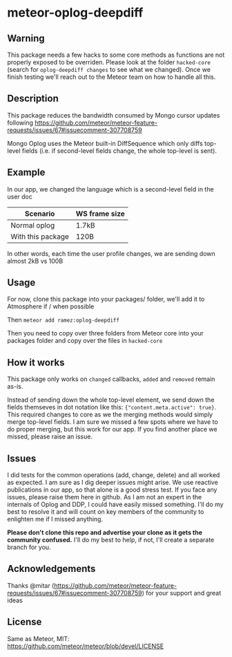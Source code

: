 # meteor-oplog-deepdiff

## Warning

This package needs a few hacks to some core methods as functions are not properly exposed to be overriden. Please look at the folder `hacked-core` (search for `oplog-deepdiff changes` to see what we changed). Once we finish testing we'll reach out to the Meteor team on how to handle all this.

## Description

This package reduces the bandwidth consumed by Mongo cursor updates following https://github.com/meteor/meteor-feature-requests/issues/67#issuecomment-307708759

Mongo Oplog uses the Meteor built-in DiffSequence which only diffs top-level fields (i.e. if second-level fields change, the whole top-level is sent).

## Example

In our app, we changed the language which is a second-level field in the user doc

|Scenario|WS frame size|
|--------|-------|
|Normal oplog|1.7kB|
|With this package|120B|

In other words, each time the user profile changes, we are sending down almost 2kB vs 100B


## Usage

For now, clone this package into your packages/ folder, we'll add it to Atmosphere if / when possible

Then `meteor add ramez:oplog-deepdiff`

Then you need to copy over three folders from Meteor core into your packages folder and copy over the files in `hacked-core`

## How it works

This package only works on `changed` callbacks, `added` and `removed` remain as-is.

Instead of sending down the whole top-level element, we send down the fields themseves in dot notation like this:
`{"content.meta.active": true}`. This required changes to core as we the merging methods would simply merge top-level fields. I am sure we missed a few spots where we have to do proper merging, but this work for our app. If you find another place we missed, please raise an issue.

## Issues

I did tests for the common operations (add, change, delete) and all worked as expected. I am sure as I dig deeper issues might arise. We use reactive publications in our app, so that alone is a good stress test. If you face any issues, please raise them here in github. As I am not an expert in the internals of Oplog and DDP, I could have easily missed something. I'll do my best to resolve it and will count on key members of the community to enlighten me if I missed anything.

**Please don't clone this repo and advertise your clone as it gets the community confused.** I'll do my best to help, if not, I'll create a separate branch for you.

## Acknowledgements

Thanks @mitar (https://github.com/meteor/meteor-feature-requests/issues/67#issuecomment-307708759) for your support and great ideas

## License

Same as Meteor, MIT: https://github.com/meteor/meteor/blob/devel/LICENSE
